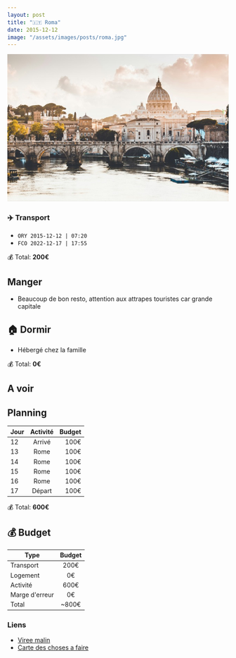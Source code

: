 ```yaml
---
layout: post
title: "🇮🇹 Roma"
date: 2015-12-12
image: "/assets/images/posts/roma.jpg"
---
```


![roma](/assets/images/posts/roma.jpg)

### ✈️ Transport

- `ORY 2015-12-12 | 07:20`
- `FCO 2022-12-17 | 17:55`

💰 Total: **200€**

## Manger

- Beaucoup de bon resto, attention aux attrapes touristes car grande capitale

## 🏠 Dormir

- Hébergé chez la famille

💰 Total: **0€**

## A voir

## Planning

| Jour   |      Activité      |  Budget |
|----------|:-------------:|------:|
| 12 |  Arrivé | 100€ |
| 13 |  Rome | 100€ |
| 14 |  Rome | 100€ |
| 15 |  Rome | 100€ |
| 16 |  Rome | 100€ |
| 17 |  Départ | 100€ |

💰 Total: **600€**

## 💰 Budget

| Type   |      Budget      |
|----------|:-------------:|
| Transport | 200€ |
| Logement | 0€ |
| Activité | 600€ |
| Marge d'erreur | 0€ |
| Total |  ~800€  |

### Liens

- [Viree malin](https://www.viree-malin.fr/visiter-rome-weekend-3-jours/)
- [Carte des choses a faire](https://goo.gl/maps/Bigq7TLJNHSa6Z4a6)
